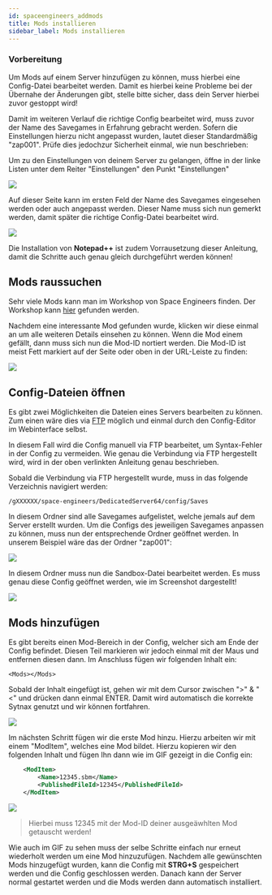 ```yaml
---
id: spaceengineers_addmods
title: Mods installieren
sidebar_label: Mods installieren
---
```


### Vorbereitung

Um Mods auf einem Server hinzufügen zu können, muss hierbei eine Config-Datei bearbeitet werden.
Damit es hierbei keine Probleme bei der Übernahe der Änderungen gibt, stelle bitte sicher, dass dein Server hierbei zuvor gestoppt wird!

Damit im weiteren Verlauf die richtige Config bearbeitet wird, muss zuvor der Name des Savegames in Erfahrung gebracht werden.
Sofern die Einstellungen hierzu nicht angepasst wurden, lautet dieser Standardmäßig "zap001". Prüfe dies jedochzur Sicherheit einmal, wie nun beschrieben:

Um zu den Einstellungen von deinem Server zu gelangen, öffne in der linke Listen unter dem Reiter "Einstellungen" den Punkt "Einstellungen"

![](https://screensaver01.zap-hosting.com/index.php/s/ZRiabMsr6GAg9bx/preview)

Auf dieser Seite kann im ersten Feld der Name des Savegames eingesehen werden oder auch angepasst werden.
Dieser Name muss sich nun gemerkt werden, damit später die richtige Config-Datei bearbeitet wird.

![](https://screensaver01.zap-hosting.com/index.php/s/ngPdPtmTKHKC3zR/preview)

Die Installation von **Notepad++** ist zudem Vorrausetzung dieser Anleitung, damit die Schritte auch genau gleich durchgeführt werden können!

## Mods raussuchen

Sehr viele Mods kann man im Workshop von Space Engineers finden.
Der Workshop kann [hier](https://steamcommunity.com/workshop/about/?appid=244850) gefunden werden.

Nachdem eine interessante Mod gefunden wurde, klicken wir diese einmal an um alle weiteren Details einsehen zu können.
Wenn die Mod einem gefällt, dann muss sich nun die Mod-ID nortiert werden. Die Mod-ID ist meist Fett markiert auf der Seite oder oben in der URL-Leiste zu finden:

![](https://screensaver01.zap-hosting.com/index.php/s/fPo6jNKmb8nEXC9/preview)

## Config-Dateien öffnen

Es gibt zwei Möglichkeiten die Dateien eines Servers bearbeiten zu können.
Zum einen wäre dies via [FTP](https://zap-hosting.com/guides/docs/de/gameserver_ftpaccess/) möglich und einmal durch den Config-Editor im Webinterface selbst.

In diesem Fall wird die Config manuell via FTP bearbeitet, um Syntax-Fehler in der Config zu vermeiden.
Wie genau die Verbindung via FTP hergestellt wird, wird in der oben verlinkten Anleitung genau beschrieben.

Sobald die Verbindung via FTP hergestellt wurde, muss in das folgende Verzeichnis navigiert werden:

``/gXXXXXX/space-engineers/DedicatedServer64/config/Saves``

In diesem Ordner sind alle Savegames aufgelistet, welche jemals auf dem Server erstellt wurden.
Um die Configs des jeweiligen Savegames anpassen zu können, muss nun der entsprechende Ordner geöffnet werden.
In unserem Beispiel wäre das der Ordner "zap001":

![](https://screensaver01.zap-hosting.com/index.php/s/SGfJMRHsngmJFdY/preview)

In diesem Ordner muss nun die Sandbox-Datei bearbeitet werden.
Es muss genau diese Config geöffnet werden, wie im Screenshot dargestellt!

![](https://screensaver01.zap-hosting.com/index.php/s/NfYkkMbsirEJ5Mt/preview)

## Mods hinzufügen

Es gibt bereits einen Mod-Bereich in der Config, welcher sich am Ende der Config befindet. Diesen Teil markieren wir jedoch einmal mit der Maus und entfernen diesen dann.
Im Anschluss fügen wir folgenden Inhalt ein:

`<Mods></Mods>`

Sobald der Inhalt eingefügt ist, gehen wir mit dem Cursor zwischen ">" & "<" und drücken dann einmal ENTER.
Damit wird automatisch die korrekte Sytnax genutzt und wir können fortfahren.

![](https://screensaver01.zap-hosting.com/index.php/s/xDEG26pY6fWN9cc/download)

Im nächsten Schritt fügen wir die erste Mod hinzu. Hierzu arbeiten wir mit einem "ModItem", welches eine Mod bildet.
Hierzu kopieren wir den folgenden Inhalt und fügen Ihn dann wie im GIF gezeigt in die Config ein:

```xml
	<ModItem>
		<Name>12345.sbm</Name>
		<PublishedFileId>12345</PublishedFileId>
	</ModItem>
```

![](https://screensaver01.zap-hosting.com/index.php/s/WefE3SkkG3FRqP5/download)

> Hierbei muss 12345 mit der Mod-ID deiner ausgeäwhlten Mod getauscht werden!

Wie auch im GIF zu sehen muss der selbe Schritte einfach nur erneut wiederholt werden um eine Mod hinzuzufügen.
Nachdem alle gewünschten Mods hinzugefügt wurden, kann die Config mit **STRG+S** gespeichert werden und die Config geschlossen werden.
Danach kann der Server normal gestartet werden und die Mods werden dann automatisch installiert.

